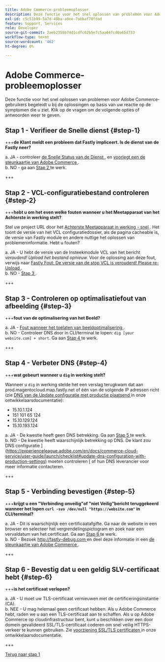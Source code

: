 ```yaml
---
title: Adobe Commerce-probleemoplosser
description: Deze functie voor het snel oplossen van problemen voor Adobe Commerce-gebruikers begeleidt u bij de oplossingen op basis van uw reactie op de symptomen die u ziet. Klik op de vragen om de volgende opties of antwoorden weer te geven.
exl-id: c5c51b89-5a7d-49ba-a0ee-7abbaf78fdad
feature: Support, Services
role: Developer
source-git-commit: 2aeb2355b74d1cdfc62b5e7c5aa04fcd0a654733
workflow-type: tm+mt
source-wordcount: '462'
ht-degree: 0%

---
```


# Adobe Commerce-probleemoplosser

Deze functie voor het snel oplossen van problemen voor Adobe Commerce-gebruikers begeleidt u bij de oplossingen op basis van uw reactie op de symptomen die u ziet. Klik op de vragen om de volgende opties of antwoorden weer te geven.

## Stap 1 - Verifieer de Snelle dienst {#step-1}

+++**de Klant meldt een probleem dat Fastly impliceert. Is de dienst van de Fastly neer?**

a. JA - controleer [ de Snelle Status van de Dienst ](https://status.fastly.com/), en [ voorlegt een de steunkaartje van Adobe Commerce ](/help/help-center-guide/help-center/magento-help-center-user-guide.md#submit-ticket).\
b. NO - ga aan [ Stap 2 ](#step-2) te werk.

+++

## Stap 2 - VCL-configuratiebestand controleren {#step-2}

+++**hebt u om het even welke fouten wanneer u het Meetapparaat van het Achterste in werking stelt?**

Stel uw project URL door het [ Achterste Meetapparaat in werking - snel ](https://magento-tester.global.ssl.fastly.net/magento-tester/). Het toont de versie van het VCL configuratiedossier, als de pagina cacheable is, de versie van Fastly module en andere nuttige het oplossen van problemeninformatie. Hebt u fouten?

a. JA - U hebt de versie van de Insteekmodule VCL van het bericht _verouderd! Upload het bestand opnieuw._ Voor de oplossing aan deze fout, verwijs naar [ Fastly Fout: De versie van de stop VCL is verouderd! Please re-Upload ](/help/troubleshooting/miscellaneous/fastly-error-plugin-vcl-version-is-outdated-please-re-upload.md).\
b. NO - [ Stap 3 ](#step-3).

+++

## Stap 3 - Controleren op optimalisatiefout van afbeelding {#step-3}

+++**fout van de optimalisering van het Beeld?**

a. JA - [ Fout wanneer het toelaten van beeldoptimalisering ](/help/troubleshooting/miscellaneous/error-enabling-image-optimization-in-magento-commerce.md).\
b. NO - Controleer DNS door in CLI/terminal te lopen: `dig [your website.com] + short`. Ga aan [ Stap 4 ](#step-4) te werk.

+++

## Stap 4 - Verbeter DNS {#step-4}

+++**wat gebeurt wanneer u `dig` in werking stelt?**

Wanneer u `dig` in werking stelde het een verslag terugkwam dat aan prod.magentocloud.map.fastly.net of één van de volgende IP adressen richt (zie [ DNS van de Update configuratie met productie plaatsend ](https://experienceleague.adobe.com/en/docs/commerce-cloud-service/user-guide/launch/checklist#update-dns-configuration-with-production-settings) in onze ontwikkelaarsdocumentatie):

* 15.10.1.124
* 151 101 65 124
* 15.10.129.124
* 15.10.193.124

a. JA - De kwestie heeft geen DNS betrekking. Ga aan [ Stap 5 ](#step-5) te werk.\
b. NO - De kwestie heeft waarschijnlijk betrekking op DNS. De klant zou DNS configuratie ](https://experienceleague.adobe.com/en/docs/commerce-cloud-service/user-guide/launch/checklist#update-dns-configuration-with-production-settings) moeten controleren [ of hun DNS leverancier voor meer informatie contacteren.

+++

## Stap 5 - Verbinding bevestigen {#step-5}

+++**krijgt u een &quot;Verbinding onveilig&quot;of &quot;niet Veilig&quot;bericht teruggekeerd wanneer het lopen `curl -svo /dev/null "https://website.com"` in CLI/terminal?**

a. JA - Dit is waarschijnlijk een certificaatafgifte. Ga naar de website in een browser en selecteer het vergrendelingspictogram en zoek naar een vervaldatum van het certificaat. Ga aan [ Stap 6 ](#step-6) te werk.\
b. NO - Bezoek [ http://fastly-debug.com ](https://www.fastly-debug.com/) en deel deze informatie in een [ de steunkaartje van Adobe Commerce ](/help/help-center-guide/help-center/magento-help-center-user-guide.md#submit-ticket).

+++

## Stap 6 - Bevestig dat u een geldig SLV-certificaat hebt {#step-6}

+++**is het certificaat verlopen?**

a. JA - U moet uw TLS-certificaat vernieuwen met de certificeringsinstantie (CA).\
b. NEE - U mag helemaal geen certificaat hebben. Als u Adobe Commerce hebt, raden we u aan een TLS-certificaat aan te schaffen. Als u op Adobe Commerce op cloudinfrastructuur bent, kunt u beschikken over een door domein gevalideerd SSL/TLS-certificaat coderen om snel veilig HTTPS-verkeer te kunnen gebruiken. Zie [ voorziening SSL/TLS certificaten ](https://experienceleague.adobe.com/en/docs/commerce-cloud-service/user-guide/cdn/setup-fastly/fastly-configuration#provision-ssltls-certificates) in onze ontwikkelaarsdocumentatie.

+++

[Terug naar stap 1](#step-1)
